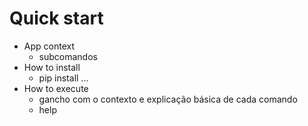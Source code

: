 # Quick start

- App context
  - subcomandos
- How to install
  - pip install ...
- How to execute
  - gancho com o contexto e explicação básica de cada comando
  - help